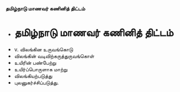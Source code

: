 **தமிழ்நாடு மாணவர் கணினித் திட்டம்**
- # தமிழ்நாடு மாணவர் கணினித் திட்டம்
- v. விலங்கின உருவங்கொடு
- விலங்கின் வடிவிற்கருத்துருவங்கொள்
- உயிரின் பண்பேற்று
- உயிர்ப்பொருளாக மாற்று
- விலங்கியற்படுத்து
- புலனுகர்ச்சிப்படுத்து.

